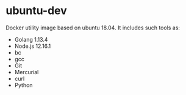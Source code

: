 # ubuntu-dev

Docker utility image based on ubuntu 18.04. It includes such tools as:

- Golang 1.13.4
- Node.js 12.16.1
- bc
- gcc
- Git
- Mercurial
- curl
- Python
